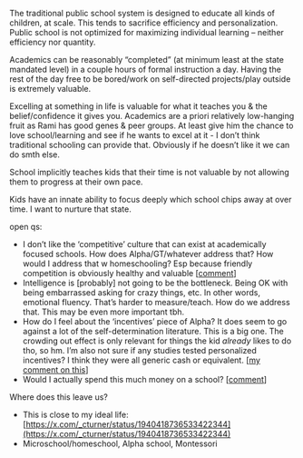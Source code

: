 The traditional public school system is designed to educate all kinds of children, at scale. This tends to sacrifice efficiency and personalization. Public school is not optimized for maximizing individual learning – neither efficiency nor quantity.

Academics can be reasonably “completed” (at minimum least at the state mandated level) in a couple hours of formal instruction a day. Having the rest of the day free to be bored/work on self-directed projects/play outside is extremely valuable.

Excelling at something in life is valuable for what it teaches you & the belief/confidence it gives you. Academics are a priori relatively low-hanging fruit as Rami has good genes & peer groups. At least give him the chance to love school/learning and see if he wants to excel at it - I don’t think traditional schooling can provide that. Obviously if he doesn’t like it we can do smth else.

School implicitly teaches kids that their time is not valuable by not allowing them to progress at their own pace.

Kids have an innate ability to focus deeply which school chips away at over time. I want to nurture that state.

open qs:
- I don’t like the ‘competitive’ culture that can exist at academically focused schools. How does Alpha/GT/whatever address that? How would I address that w homeschooling? Esp because friendly competition is obviously healthy and valuable [[comment](https://substack.com/profile/87654794-matt-bateman/note/c-129983026)]
- Intelligence is [probably] not going to be the bottleneck. Being OK with being embarrassed asking for crazy things, etc. In other words, emotional fluency. That’s harder to measure/teach. How do we address that. This may be even more important tbh.
- How do I feel about the ‘incentives’ piece of Alpha? It does seem to go against a lot of the self-determination literature. This is a big one. The crowding out effect is only relevant for things the kid _already_ likes to do tho, so hm. I’m also not sure if any studies tested personalized incentives? I think they were all generic cash or equivalent. [[my comment on this](https://open.substack.com/pub/astralcodexten/p/your-review-alpha-school?r=7fwg3&utm_campaign=comment-list-share-cta&utm_medium=web&comments=true&commentId=131834041)]
- Would I actually spend this much money on a school? [[comment](https://substack.com/profile/87654794-matt-bateman/note/c-129954880)]


Where does this leave us?
- This is close to my ideal life: [https://x.com/_cturner/status/1940418736533422344](https://x.com/_cturner/status/1940418736533422344)
- Microschool/homeschool, Alpha school, Montessori